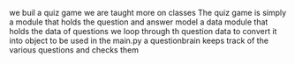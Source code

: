we buil a quiz game
we are taught more on classes
The quiz game is simply a module that holds the question and answer model
a data module that holds the data of questions
we loop through th question data to convert it into object to be used in
the main.py
a questionbrain keeps track of the various questions and checks them